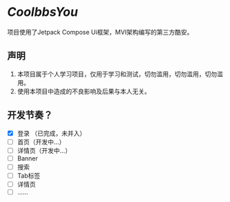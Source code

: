 # *CoolbbsYou*
项目使用了Jetpack Compose Ui框架，MVI架构编写的第三方酷安。

## 声明
1. 本项目属于个人学习项目，仅用于学习和测试，切勿滥用，切勿滥用，切勿滥用。
2. 使用本项目中造成的不良影响及后果与本人无关。

## 开发节奏？
- [X] 登录 （已完成，未并入）
- [ ] 首页（开发中...）
- [ ] 详情页（开发中...）
- [ ] Banner
- [ ] 搜索
- [ ] Tab标签
- [ ] 详情页
- [ ] ......
